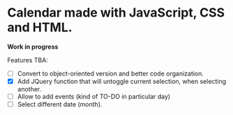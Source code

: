 # Calendar made with JavaScript, CSS and HTML.

**Work in progress**

Features TBA:
- [ ] Convert to object-oriented version and better code organization.
- [X] Add JQuery function that will untoggle current selection, when selecting another.
- [ ] Allow to add events (kind of TO-DO in particular day)
- [ ] Select different date (month).
